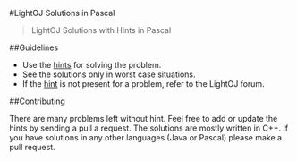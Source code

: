 #LightOJ Solutions in Pascal

> LightOJ Solutions with Hints in Pascal

##Guidelines

* Use the [hints](HINTS.md) for solving the problem. 
* See the solutions only in worst case situations. 
* If the [hint](HINTS.md) is not present for a problem, refer to the LightOJ forum. 

##Contributing

There are many problems left without hint. Feel free to add or update the hints by sending a pull a request. The solutions are mostly written in C++. If you have solutions in any other languages (Java or Pascal) please make a pull request. 
